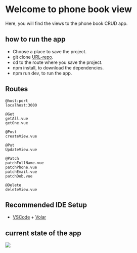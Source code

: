 # Welcome to phone book view

Here, you will find the views to the phone book CRUD app.

## how to run the app
  * Choose a place to save the project.
  * git clone [URL-repo](https://github.com/DannielF/crud_phone_book/tree/frontend/view-phone-book).
  * cd to the route where you save the project.
  * npm install, to download the dependencies.
  * npm run dev, to run the app.

## Routes
    @host:port
    localhost:3000

    @Get
    getAll.vue
    getOne.vue

    @Post
    createView.vue

    @Put
    UpdateView.vue

    @Patch
    patchFullName.vue
    patchPhone.vue
    patchEmail.vue
    patchDob.vue

    @Delete
    deleteView.vue
## Recommended IDE Setup

- [VSCode](https://code.visualstudio.com/) + [Volar](https://marketplace.visualstudio.com/items?itemName=johnsoncodehk.volar)

## current state of the app
![](https://github.com/DannielF/crud_phone_book/tree/frontend/view-phone-book/src/assets/phoneBook.png)